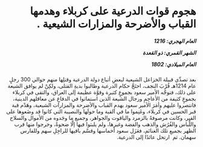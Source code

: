 <h1 dir="rtl">هجوم قوات الدرعية على كربلاء وهدمها القباب والأضرحة والمزارات الشيعية .</h1>

<h5 dir="rtl">العام الهجري:  1216

الشهر القمري: ذو القعدة

العام الميلادي: 1802</h5>

<p dir="rtl">بعد تصدِّي قبيلة الخزاعل الشيعية لبعضِ أتباع دولة الدرعية وقتلِها منهم حوالي 300 رجلٍ عام 1214هـ قُرْبَ النجف، احتَجَّ حكام الدرعية وطالبوا بديةِ القتلى، ولكِنْ لم يوافق الشيعة على ذلك، فتوجَّه الأمير سعود بجموعٍ كثيرة وقوَّة عظيمة إلى العراق، والتقى في كربلاء بجموعٍ كثيفة من الأعاجِمِ ورجال الشيعة الذين استماتوا في الدفاعِ عن معاقلهم الدينية، فانتصروا عليهم وأمَرَ الأمير سعود بهدمِ القباب والأضرحة والمزارات الشيعية، وهَدْم قبة قبر الحسين في كربلاء، وغَنِموا ما في القبة وما حولَها والنصيبة التي كانوا قد وضَعوها على القبر، وكانت مرصوفةً بالزمرد والياقوت والجواهر، وجميع ما وجَدوه من الأموال والسلاح واللِّباس والفُرُش والذهب والفضة وغيرها، ولم يلبثوا فيها إلَّا ضحوةً، وخرجوا منها قرب الظهر بجميعِ تلك الغنائم، فعَزَل سعود أخماسها وقسَّم باقيها للراجِلِ سهم وللفارس سهمان. ثم  ارتحل عائدًا إلى الدرعية.</p></br>
